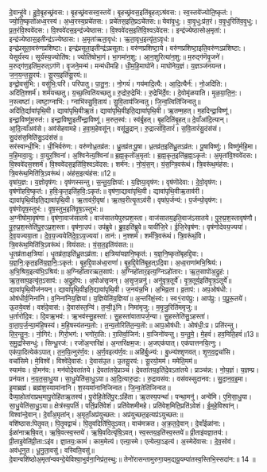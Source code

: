 

  
दे॒वान्हु॑वे। हु॒वे॒बृ॒हच्छ्र॑वस:। बृ॒हच्छ्र॑वसस्व॒स्तये॑। बृ॒हच्छ्र॑वस॒इति॑बृ॒हत्ऽश्र॑वस:। स्व॒स्तये॑ज्योति॒ष्कृत॑:। ज्यो॒ति॒ष्कृतो॑अध्व॒रस्य॑। अ॒ध्व॒रस्य॒प्रचे॑तस:। प्रचे॑तस॒इति॒प्रऽचे॑तस:॥ येवा॑वृ॒धु:। वा॒वृ॒धु:प्र॑त॒रं। व॒वृ॒धुरिति॑व॒वृ॒धु:। प्र॒त॒रंवि॒श्ववे॑दस:। वि॒श्ववे॑दस॒इन्द्र॑ज्येष्ठास:। वि॒श्ववे॑दस॒इति॑वि॒श्वऽवे॑दस:। इन्द्र॑ज्येष्ठासोअ॒मृता॑:। इन्द्र॑ज्येष्ठास॒इतीन्द्र॑ऽज्येष्ठास:। अ॒मृता॑ऋता॒वृध॑:। ऋ॒ता॒वृध॒इत्यृ॑त॒ऽवृध॑:॥  
इन्द्र॑प्रसूता॒वरु॑णप्रशिष्टा:। इन्द्र॑प्रसूता॒इतीन्द्र॑ऽप्रसूता:। वरु॑णप्रशिष्टा॒ये। वरु॑णप्रशिष्टा॒इति॒वरु॑णऽप्रशिष्टा:। येसूर्य॑स्य। सूर्य॑स्य॒ज्योति॑ष:। ज्योति॑षोभा॒गं। भा॒गमा॑न॒शु:। आ॒न॒शुरित्या॑न॒शु:॥ म॒रुद्ग॑णॆवृ॒जने॑। म॒रुद्ग॑ण॒इति॑म॒रुत्ऽग॑णॆ। वृ॒जने॒मन्म॑। मन्म॑धीमहि। धी॒म॒हि॒माघो॑ने। माघो॑नेय॒ज्ञं। य॒ज्ञञ्ज॑नयन्त। ज॒न॒य॒न्त॒सू॒रय॑:। सू॒रय॒इति॑सू॒रय॑:॥  
इन्द्रो॒वसु॑भि:। वसु॑भि॒:परि॑। परि॑पातु। पा॒तु॒न॒:। नो॒गयं॑। गय॑मादि॒त्यै:। आ॒दि॒त्यैर्न॑:। नो॒अदि॑ति:। अदि॑ति॒श्शर्म॑। शर्म॑यच्छतु। य॒च्छ॒त्विति॑यच्छतु॥ रु॒द्रोरु॒द्रेभि॑:। रु॒द्रेभि॑र्दे॒व:। दे॒वोमृ॑ळयाति। मृ॒ळ॒या॒ति॒न॒:। न॒स्त्वष्टा॑। त्वष्टा॒ग्नाभि॑:। ग्नाभि॑स्सु॒वि॒ताय॑। सु॒वि॒ताय॑जिन्वतु। जि॒न्व॒त्विति॑जिन्वतु॥  
अदि॑ति॒र्द्यावा॑पृथि॒वी। द्यावा॑पृथि॒वीऋ॒तं। द्यावा॑पृथि॒वीइति॒द्यावा॑पृथि॒वी। ऋ॒तम्म॒हत्। म॒हदिन्द्रा॒विष्णू॑। इन्द्रा॒विष्णू॑म॒रुत॑:। इन्द्रा॒विष्णू॒इती॑न्द्रा॒विष्णू॑। म॒रुत॒स्व॑:। स्व॑र्बृ॒हत्। बृ॒हदिति॑बृ॒हत्॥ दे॒वाँआ॑दि॒त्यान्। आ॒दि॒त्याँअव॑से। अव॑सेहवामहे। ह॒वा॒म॒हेवसू॑न्। वसू॑न्रु॒द्रान्। रु॒द्रात्स॑वि॒तारं॑। स॒वि॒तारं॑सु॒दंस॑सं। सु॒दंस॑स॒मिति॑सु॒ऽदंस॑सं॥  
सर॑स्वान्धी॒भि:। धी॒भिर्वरु॑ण:। वरु॑णोध्र॒तव्र॑त:। ध्रु॒तव्र॑त:पू॒षा। ध्र॒तव्र॑त॒इति॑ध्रु॒तऽव्र॑त:। पू॒षाविष्णु॑:। विष्णु॑र्महि॒मा। म॒हि॒मावा॒यु:। वा॒युर॒श्विना॑। अ॒श्विनेत्य॒श्विना॑॥ ब्र॒ह्म॒कृतो॑अ॒मृता॑:। ब्र॒ह्म॒कृत॒इति॑ब्र॒ह्म॒ऽकृत॑:। अ॒मृता॑वि॒श्ववे॑दस:। वि॒श्ववे॑दस॒श्शर्म॑। वि॒श्ववे॑दस॒इति॑वि॒श्वऽवे॑दस:। शर्म॑न:। नो॒यं॒स॒न्। यं॒स॒न्त्रि॒वरू॑थं। त्रि॒वरू॑थ॒मंह॑स:। त्रि॒वरू॑थ॒मिति॑त्रि॒ऽवरू॑थं। अंह॑स॒इत्यंह॑स:॥12॥  
वृषा॑य॒ज्ञ:। य॒ज्ञोवृष॑ण:। वृष॑णस्सन्तु। स॒न्तु॒य॒ज्ञिया॑:। य॒ज्ञिया॒वृष॑ण:। वृष॑णॊदेवा:। दे॒वो॒वृष॑ण:। वृष॑णॊहवि॒ष्कृत॑:। ह॒विः॒कृत॒इति॑ह॒वि॒:ऽकृत॑:॥ वृष॑णा॒द्यावा॑पृथि॒वी। द्यावा॑पृथि॒वीऋ॒ताव॑री। द्यावा॑पृथि॒वीइति॒द्यावा॑पृथि॒वी। ऋ॒ताव॑री॒वृषा॑। ऋ॒तव॒रीत्यृ॒तऽव॑री। वृषा॑प॒र्जन्य॑:। प॒र्जन्यो॒वृष॑ण:। वृष॑णोवृष॒स्तुभ॑:। वृ॒ष॒स्तुभ॒इति॑वृ॒ष॒ऽस्तुभ॑:॥  
अ॒ग्नीषोमा॒वृष॑णा। वृष॑णा॒वाज॑सातये। वाज॑सातयेपुरुप्रश॒स्ता। वाज॑सातय॒इति॒वाज॑ऽसातये। पु॒रु॒प्र॒श॒स्तावृष॑णौ। पु॒रु॒प्र॒श॒स्तेति॑पु॒रु॒ऽप्र॒श॒स्ता। वृष॑णा॒उप॑। उप॑ब्रुवे। ब्रु॒व॒इति॑ब्रुवे॥ यावी॑जि॒रे। ई॒जि॒रेवृष॑ण:। वृष॑णोदेवय॒ज्यया॑। दे॒व॒यज्यया॒ता। दे॒व॒य॒ज्ययेति॑दे॒व॒ऽय॒ज्यया॑। तान॑:। न॒श्शर्म॑। शर्म॑त्रि॒वरू॑थं। त्रि॒वरू॑थं॒वि। त्रि॒वरू॑थ॒मिति॑त्रि॒ऽवरू॑थं। वियं॑सत:। यं॒स॒त॒इति॑यंसत:॥  
धृ॒तव्र॑ताःक्ष॒त्रियाः॑। धृ॒तव्र॑ता॒इति॑ध्रु॒तऽव्र॑ता:। क्ष॒त्रिया॑यज्ञनि॒ष्कृत॑:। य॒ज्ञ॒नि॒ष्कृतो॑बृहद्दि॒वा:। य॒ज्ञ॒नि॒:कृत॒इति॑य॒ज्ञ॒नि॒:ऽकृत॑:। बृ॒ह॒द्दि॒वाअ॑ध्व॒राणां॑। बृ॒ह॒द्दि॒वेति॑बृ॒ह॒त्ऽदि॒वा। अ॒ध्व॒राणा॑मभि॒श्रिय॑:। अ॒भि॒श्रिय॒इत्य॑भि॒ऽश्रिय॑:॥ अ॒ग्निहो॑तारऋत॒साप॑:। अ॒ग्निहो॑तार॒इत्य॒ग्निऽहो॑तार:। ऋ॒त॒सापो॑अ॒द्रुह॑:। ऋ॒त॒साप॒इत्यृ॑त॒ऽसाप॑:। अ॒द्रुहो॒प:। अ॒पोअ॑सृजन्। अ॒सृ॒ज॒न्ननु॑। अनु॑वृत्र॒तूर्ये॑। वृ॒त्र॒तूर्य॒इति॑वृ॒त्र॒ऽतूर्ये॑॥  
द्यावा॑पृथि॒वीज॑नयन्। द्यावा॑पृथि॒वीइति॒द्यावा॑पृथि॒वी। ज॒नय॑न्न॒भि। अ॒भिव्र॒ता। व्र॒ताप॑:। अप॒ओष॑धी:। ओष॑धीर्व॒निना॑नि। व॒निना॑निय॒ज्ञिया॑। य॒ज्ञियेति॑य॒ज्ञिया॑॥ अ॒न्तरि॑क्षं॒स्व॑:। स्व१॒॑राप॑प्रु:। आप॑प्रु:। प॒प्रु॒रू॒तये॑। ऊ॒तये॒वशं॑। वशं॑दे॒वास॑:। दे॒वास॑स्त॒न्वि॑। त॒न्वी॒३॒॑नि। निमा॑मृजु:। म॒मृ॒जु॒रिति॑ममृजु:॥  
ध॒र्तारो॑दि॒व:। दि॒वऋ॒भव॑:। ऋ॒भव॑स्सु॒हस्ता॑:। सु॒हस्ता॑वातापर्ज॒न्या। सु॒हस्तेति॑सु॒ऽहस्ता॑। वा॒ता॒प॒र्ज॒न्या॒म॑हि॒षस्य॑। म॒हि॒षस्य॑तन्य॒तो:। त॒न्य॒तोरिति॑त॒न्य॒तॊ:॥ आप॒ओष॑धी:। ओष॑धी॒:प्र। प्रति॑रन्तु। ति॒र॒न्तु॒न॒:। नो॒गिर॑:। गिरो॒भग॑:। भगो॑रा॒ति:। रा॒तिर्वा॒जिन॑:। वा॒जिनो॑यन्तु। य॒न्तु॒मे॒। मे॒हवं॑। हव॒मिति॒हवं॑॥13॥  
स॒मु॒द्रस्सिन्धु॑:। सिन्धू॒रज॑:। रजो॑अ॒न्तरि॑क्षं। अ॒न्तरि॑क्षम॒ज:। अ॒जएक॑पात्। एक॑पात्तनयि॒त्नु:। एक॑पा॒दित्येक॑ऽपात्। त॒न॒यि॒त्नुर॑र्ण॒व:। अ॒र्ण॒वइत्य॑र्ण॒व:॥ अहि॑र्बु॒ध्न्य॑:। बु॒ध्न्य॑श्शृणवत्। शृ॒ण॒व॒द्वचां॑सि। वचां॑सिमे। मे॒विश्वे॑। विश्वे॑दे॒वास॑:। दे॒वास॑उ॒त। उ॒तसू॒रय॑:। सू॒रयो॒मम॑। ममेति॒मम॑॥  
स्याम॑वः। वो॒मन॑व:। मन॑वोदे॒वता॑तये। दे॒वता॑तये॒प्राञ्चं॑। दे॒वता॑तय॒इति॑दे॒वऽता॑तये। प्राञ्च॑न्न:। नो॒य॒ज्ञं। य॒ज्ञम्प्र। प्रन॑यत। न॒य॒त॒सा॒धु॒या। सा॒धु॒येति॑सा॒धु॒ऽया॥ आ॒दि॒त्यारु॒द्रा:। रु॒द्रावस॑व:। वस॑वस्सुदानव:। सु॒दा॒न॒व॒इ॒मा। इ॒माब्रह्म॑। ब्रह्म॑श॒स्यामा॑नानि। श॒स्यमा॑नानिजिन्वत। जि॒न्व॒तेति॑जिन्वत॥  
दैव्या॒होता॑राप्रथ॒मापु॒रोहि॑तऋ॒तस्य॑। पु॒रोहि॒तेति॑पु॒र:ऽहि॑ता। ऋ॒तस्य॒पन्थां॑। पन्था॒मनु॑। अन्वे॑मि। ए॒मि॒सा॒धु॒या। सा॒धु॒येति॑सा॒धु॒ऽया॥ क्षेत्र॑स्य॒पतिं॑। पतिं॒प्रति॑वेशं। प्रति॑वेशमीमहे। प्रति॑वेश॒मिति॒प्रति॑ऽवेशं। ई॒म॒हे॒विश्वा॑न्। विश्वा॑न्दे॒वान्। दे॒वाँअ॒मृता॑न्। अ॒मृताँ॒अप्र॑युच्छत:। अप्र॑युच्छत॒इत्यप्र॑ऽयुच्छत:॥  
वशि॑ष्ठास:पितृ॒वत्। पि॒तृ॒वद्वाचं॑। पि॒तृ॒वदिति॑पि॒तृ॒ऽवत्। वाच॑मक्रत। अ॒क्र॒त॒दे॒वान्। दे॒वाँईळा॑ना:। ईळा॑नाऋषि॒वत्। ऋ॒षि॒वत्स्व॒स्तये॑। ऋ॒षि॒वदित्यृ॑षि॒ऽवत्। स्व॒स्तय॒इति॑स्व॒स्तये॑॥ प्री॒ताइ॑वज्ञा॒तय॑:। प्री॒ताइ॒वेति॑प्री॒ता:ऽइ॑व। ज्ञा॒तय॒:कामं॑। काम॒मेत्य॑। एत्या॒स्मे। एत्येत्या॒ऽइत्य॑। अ॒स्मेदे॑वास:। दे॒व॒सोव॑। अव॑धूनुत। धू॒नु॒ता॒वसु॑। वस्विति॒वसु॑॥  
दे॒वान्वशि॑ष्ठोअ॒मृता॑न्ववन्दे॒येविश्वा॒भुव॑ना॒निप्र॑त॒स्थु:॥ तेनो॑रासन्तामुरुगा॒यम॒द्ययू॒यम्पा॑तस्व॒स्तिभि॒स्सदा॑न:॥ 14 ॥  
